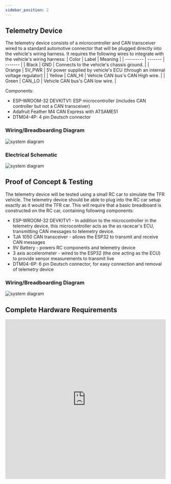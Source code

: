 ```yaml
---
sidebar_position: 2
---
```

## Telemetry Device

The telemetry device consists of a microcontroller and CAN transceiver wired to a standard automotive connector that will be plugged directly into the vehicle's wiring harness. It requires the following wires to integrate with the vehicle's wiring harness:
| Color     |  Label    |  Meaning  |
| --------- | -------   | -------   |
| Black     | GND       | Connects to the vehicle's chassis ground. |
| Orange    | 5V_PWR    | 5V power supplied by vehicle's ECU (through an internal voltage regulator) |
| Yellow    | CAN_HI    | Vehicle CAN bus's CAN High wire.  |
| Green     | CAN_LO    | Vehicle CAN bus's CAN low wire.   |

Components:
* ESP-WROOM-32 DEVKITV1: ESP microcontroller (includes CAN controller but not a CAN transceiver)
* Adafruit Feather M4 CAN Express with ATSAME51
* DTM04-4P: 4 pin Deutsch connector


### Wiring/Breadboarding Diagram
![system diagram](/img/Telemetry-Device-Breadboard.png)

### Electrical Schematic
![system diagram](/img/Schematic_RCT-Wiring-Diagram_2024-09-28.svg) 

## Proof of Concept & Testing
The telemetry device will be tested using a small RC car to simulate the TFR vehicle. The telemetry device should be able to plug into the RC car setup exactly as it would the TFR car. This will require that a basic breadboard is constructed on the RC car, containing following components:
* ESP-WROOM-32 DEVKITV1 - In addition to the microcontroller in the telemetry device, this microcontroller acts as the as racecar's ECU, transmitting CAN messages to telemetry device. 
* TJA 1050 CAN transceiver - allows the ESP32 to transmit and receive CAN messages
* 9V Battery - powers RC components and telemetry device
* 3 axis accelerometer - wired to the ESP32 (the one acting as the ECU) to provide sensor measurements to transmit live
* DTM04-6P: 6 pin Deutsch connector, for easy connection and removal of telemetry device

### Wiring/Breadboarding Diagram
![system diagram](/img/RC-Car-Breadboard.svg)

## Complete Hardware Requirements
<iframe src="https://docs.google.com/spreadsheets/d/e/2PACX-1vRPmqrR1D0rSadeonzcJYDSI9_54YGbKhxfEFePVx_G_DNKT3bhswWF8M95XYecuXjWSqct2AxIOJHy/pubhtml?widget=true&headers=false" frameborder="0" width="100%" height="500"></iframe>
